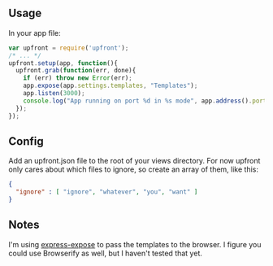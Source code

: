 ## Usage

In your app file:

```javascript
var upfront = require('upfront');
/* ... */
upfront.setup(app, function(){
  upfront.grab(function(err, done){
    if (err) throw new Error(err);
    app.expose(app.settings.templates, "Templates");
    app.listen(3000);
    console.log("App running on port %d in %s mode", app.address().port, app.settings.env);
  });
});
```

## Config

Add an upfront.json file to the root of your views directory. For now upfront only cares about which files to ignore, so create an array of them, like this:

```json
{
  "ignore" : [ "ignore", "whatever", "you", "want" ]
}
```

## Notes

I'm using [express-expose](https://github.com/visionmedia/express-expose) to pass the templates to the browser. I figure you could use Browserify as well, but I haven't tested that yet.
